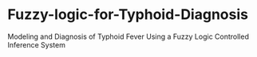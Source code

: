 # Fuzzy-logic-for-Typhoid-Diagnosis
Modeling and Diagnosis of Typhoid Fever Using a Fuzzy Logic Controlled Inference System
